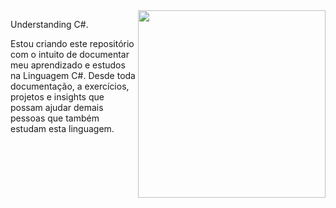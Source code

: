 
<img src="c.png" align="right" style="width:300px">



<p>Understanding C#.</p>

<p>Estou criando este repositório com o intuito de documentar meu aprendizado e estudos na Linguagem C#.
Desde toda documentação, a exercícios, projetos e insights que possam ajudar demais pessoas que também estudam
esta linguagem.</p>